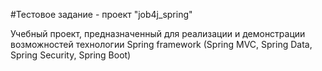 #Тестовое задание - проект "job4j_spring"

Учебный проект, предназначенный для реализации и демонстрации возможностей технологии Spring framework (Spring MVC, Spring Data, Spring Security, Spring Boot)